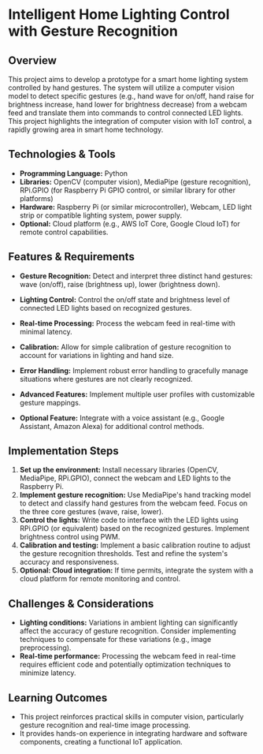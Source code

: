 # Intelligent Home Lighting Control with Gesture Recognition

## Overview

This project aims to develop a prototype for a smart home lighting system controlled by hand gestures.  The system will utilize a computer vision model to detect specific gestures (e.g., hand wave for on/off, hand raise for brightness increase, hand lower for brightness decrease) from a webcam feed and translate them into commands to control connected LED lights. This project highlights the integration of computer vision with IoT control, a rapidly growing area in smart home technology.

## Technologies & Tools

* **Programming Language:** Python
* **Libraries:** OpenCV (computer vision), MediaPipe (gesture recognition), RPi.GPIO (for Raspberry Pi GPIO control, or similar library for other platforms)
* **Hardware:** Raspberry Pi (or similar microcontroller), Webcam, LED light strip or compatible lighting system,  power supply.
* **Optional:** Cloud platform (e.g., AWS IoT Core, Google Cloud IoT) for remote control capabilities.

## Features & Requirements

- **Gesture Recognition:**  Detect and interpret three distinct hand gestures: wave (on/off), raise (brightness up), lower (brightness down).
- **Lighting Control:**  Control the on/off state and brightness level of connected LED lights based on recognized gestures.
- **Real-time Processing:** Process the webcam feed in real-time with minimal latency.
- **Calibration:** Allow for simple calibration of gesture recognition to account for variations in lighting and hand size.
- **Error Handling:** Implement robust error handling to gracefully manage situations where gestures are not clearly recognized.

- **Advanced Features:**  Implement multiple user profiles with customizable gesture mappings.
- **Optional Feature:** Integrate with a voice assistant (e.g., Google Assistant, Amazon Alexa) for additional control methods.

## Implementation Steps

1. **Set up the environment:** Install necessary libraries (OpenCV, MediaPipe, RPi.GPIO), connect the webcam and LED lights to the Raspberry Pi.
2. **Implement gesture recognition:** Use MediaPipe's hand tracking model to detect and classify hand gestures from the webcam feed.  Focus on the three core gestures (wave, raise, lower).
3. **Control the lights:**  Write code to interface with the LED lights using RPi.GPIO (or equivalent) based on the recognized gestures. Implement brightness control using PWM.
4. **Calibration and testing:** Implement a basic calibration routine to adjust the gesture recognition thresholds. Test and refine the system's accuracy and responsiveness.
5. **Optional: Cloud integration:**  If time permits, integrate the system with a cloud platform for remote monitoring and control.

## Challenges & Considerations

- **Lighting conditions:**  Variations in ambient lighting can significantly affect the accuracy of gesture recognition.  Consider implementing techniques to compensate for these variations (e.g., image preprocessing).
- **Real-time performance:**  Processing the webcam feed in real-time requires efficient code and potentially optimization techniques to minimize latency.

## Learning Outcomes

- This project reinforces practical skills in computer vision, particularly gesture recognition and real-time image processing.
- It provides hands-on experience in integrating hardware and software components, creating a functional IoT application.

